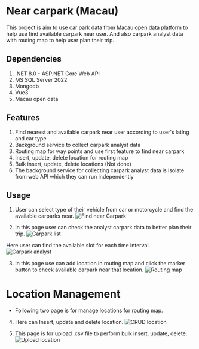 # Near carpark (Macau)

This project is aim to use car park data from Macau open data platform to help use find available carpark near user. And also carpark analyst data with routing map to help user plan their trip.

## Dependencies
1. .NET 8.0 - ASP.NET Core Web API
2. MS SQL Server 2022 
3. Mongodb 
4. Vue3
5. Macau open data 

## Features
1. Find nearest and available carpark near user according to user's latlng and car type
2. Background service to collect carpark analyst data
3. Routing map for way points and use first feature to find near carpark
4. Insert, update, delete location for routing map
5. Bulk insert, update, delete locations (Not done)
6. The background service for collecting carpark analyst data is isolate from web API which they can run independently 

## Usage

1. User can select type of their vehicle from car or motorcycle and find the available carparks near.
![Find near Carpark](https://raw.githubusercontent.com/billy0204/NearCarPark/master/img/NearCarPark.png?token=GHSAT0AAAAAACSUBTS7QDKRQVK2TUB5KADEZTSK4HQ)

2. In this page user can check the analyst carpark data to better plan their trip.
![Carpark list](https://raw.githubusercontent.com/billy0204/NearCarPark/master/img/list.png?token=GHSAT0AAAAAACSUBTS74LKM5LML2QMCVYKWZTSQCWA)

Here user can find the available slot for each time interval.
![Carpark analyst](https://raw.githubusercontent.com/billy0204/NearCarPark/master/img/anaylst.png?token=GHSAT0AAAAAACSUBTS7KKGMKELMSIRIUQGSZTSK4UA)

3. In this page use can add location in routing map and click the marker button to check available carpark near that location.
![Routing map](https://raw.githubusercontent.com/billy0204/NearCarPark/master/img/routing.png?token=GHSAT0AAAAAACSUBTS7IB7ZGDKP47XNFB7QZTSK5AA)

# Location Management 
- Following two page is for manage locations for routing map.
4.  Here can Insert, update and delete location.
![CRUD location](https://raw.githubusercontent.com/billy0204/NearCarPark/master/img/CRUDSingle.png?token=GHSAT0AAAAAACSUBTS6WETMPB57HQXCYC32ZTSKYLA)

5. This page is for upload .csv file to perform bulk insert, update, delete.
![Upload location](https://raw.githubusercontent.com/billy0204/NearCarPark/master/img/upload.png?token=GHSAT0AAAAAACSUBTS6CRHNXWKZ6BK4EBGQZTSK5RA)
